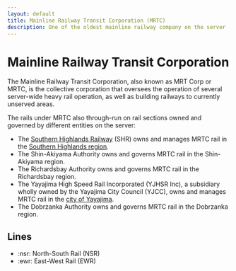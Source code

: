 ```yaml
---
layout: default
title: Mainline Railway Transit Corporation (MRTC)
description: One of the oldest mainline railway company on the server
---
```


# Mainline Railway Transit Corporation

The Mainline Railway Transit Corporation, also known as MRT Corp or MRTC, is the
collective corporation that oversees the operation of several server-wide heavy
rail operation, as well as building railways to currently unserved areas.

The rails under MRTC also through-run on rail sections owned and governed by
different entities on the server:
- The [Southern Highlands Railway](/rail-networks/shr) (SHR) owns and manages
  MRTC rail in the [Southern Highlands region](/areas/southern-highlands).
- The Shin-Akiyama Authority owns and governs MRTC rail in the Shin-Akiyama
  region.
- The Richardsbay Authority owns and governs MRTC rail in the Richardsbay
  region.
- The Yayajima High Speed Rail Incorporated (YJHSR Inc), a subsidiary wholly
  owned by the Yayajima City Council (YJCC), owns and manages MRTC rail in the 
  [city of Yayajima](/areas/yayajima).
- The Dobrzanka Authority owns and governs MRTC rail in the Dobrzanka region.

## Lines

- :nsr: North-South Rail (NSR)
- :ewr: East-West Rail (EWR)
